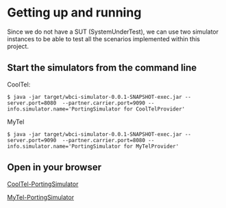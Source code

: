 # Getting up and running

Since we do not have a SUT (SystemUnderTest), we can use two simulator instances to be able to test all the scenarios implemented within this project.

## Start the simulators from the command line

CoolTel:
```
$ java -jar target/wbci-simulator-0.0.1-SNAPSHOT-exec.jar --server.port=8080  --partner.carrier.port=9090 --info.simulator.name='PortingSimulator for CoolTelProvider'
```

MyTel
```
$ java -jar target/wbci-simulator-0.0.1-SNAPSHOT-exec.jar --server.port=9090  --partner.carrier.port=8080 --info.simulator.name='PortingSimulator for MyTelProvider'
```

## Open in your browser
[CoolTel-PortingSimulator](http://localhost:8080/)

[MyTel-PortingSimulator](http://localhost:9090/)
